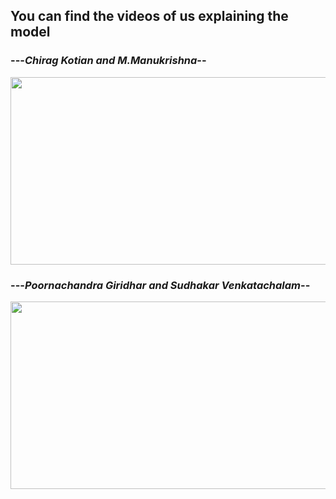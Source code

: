 ## You can find the videos of us explaining the model

### ---_Chirag Kotian and M.Manukrishna_--

[<img src="https://img.youtube.com/vi/xdkVECksw6o/maxresdefault.jpg" width="600" height="300"
/>](https://www.youtube.com/watch?v=xdkVECksw6o)

### ---_Poornachandra Giridhar and Sudhakar Venkatachalam_--

[<img src="https://img.youtube.com/vi/coY9dYk_Bcc/maxresdefault.jpg" width="600" height="300"
/>](https://www.youtube.com/watch?v=coY9dYk_Bcc)
